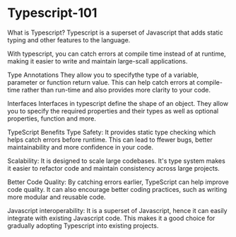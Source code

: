 # Typescript-101

What is Typescript? 
Typescript is a superset of Javascript that adds static typing and other features to the language.

With typescript, you can catch errors at compile time instead of at runtime, making it easier to
write and maintain large-scall applications.

Type Annotations
They allow you to specifythe type of a variable, parameter or function return value.
This can help catch errors at compile-time rather than run-time and also provides more clarity to 
your code.

Interfaces
Interfaces in typescript define the shape of an object. They allow you to specify the required 
properties and their types as well as optional properties, function and more. 

TypeScript Benefits
Type Safety: It provides static type checking which helps catch errors before runtime. This can
lead to ffewer bugs, better maintainability and more confidence in your code.


Scalability: It is designed to scale large codebases. It's type system makes it easier to refactor 
code and maintain consistency across large projects. 

Better Code Quality: By catching errors earlier, TypeScript can help improve code quality. It can
also encourage better coding practices, such as writing more modular and reusable code.

Javascript interoperability: It is a superset of Javascript, hence it can easily integrate with 
existing Javascript code. This makes it a good choice for gradually adopting Typescript into
existing projects. 


